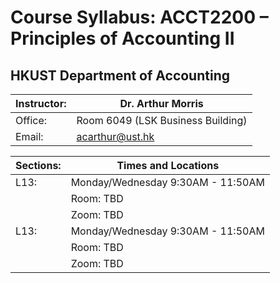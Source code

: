 # Course Syllabus: ACCT2200 – Principles of Accounting II 
## HKUST Department of Accounting

|Instructor:| Dr. Arthur Morris |
| --- | --- |
|Office:| Room 6049 (LSK Business Building)|
|Email:| acarthur@ust.hk |

|Sections: | Times and Locations | 
| --- | --- |
| L13: | Monday/Wednesday 9:30AM - 11:50AM |
|       | Room: TBD |
|       | Zoom: TBD |
| L13: | Monday/Wednesday 9:30AM - 11:50AM |
|       | Room: TBD |
|       | Zoom: TBD |
